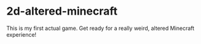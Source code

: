 # 2d-altered-minecraft
This is my first actual game. Get ready for a really weird, altered Minecraft experience!
